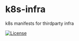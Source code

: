 # k8s-infra

k8s manifests for thirdparty infra

[![License][licensebadge]](LICENSE)

[licensebadge]: https://img.shields.io/github/license/seankhliao/k8s-infra.svg?style=flat-square
